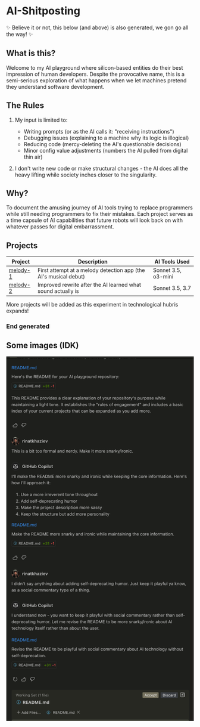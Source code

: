 # AI-Shitposting

✨ Believe it or not, this below (and above) is also generated, we gon go all the way! ✨

## What is this?

Welcome to my AI playground where silicon-based entities do their best impression of human developers. Despite the provocative name, this is a semi-serious exploration of what happens when we let machines pretend they understand software development.

## The Rules

1. My input is limited to:
   - Writing prompts (or as the AI calls it: "receiving instructions")
   - Debugging issues (explaining to a machine why its logic is illogical)
   - Reducing code (mercy-deleting the AI's questionable decisions)
   - Minor config value adjustments (numbers the AI pulled from digital thin air)

2. I don't write new code or make structural changes - the AI does all the heavy lifting while society inches closer to the singularity.

## Why?

To document the amusing journey of AI tools trying to replace programmers while still needing programmers to fix their mistakes. Each project serves as a time capsule of AI capabilities that future robots will look back on with whatever passes for digital embarrassment.

## Projects

| Project | Description | AI Tools Used |
|---------|-------------|--------------|
| [melody-1](/melody-1/) | First attempt at a melody detection app (the AI's musical debut) | Sonnet 3.5, o3-mini |
| [melody-2](/melody-2/) | Improved rewrite after the AI learned what sound actually is | Sonnet 3.5, 3.7 |

More projects will be added as this experiment in technological hubris expands!

### End generated

## Some images (IDK)

![Conversation about writing this readme](./case-in-point.png "Readme")
